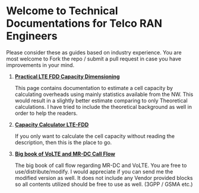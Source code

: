 # Welcome to Technical Documentations for Telco RAN Engineers

Please consider these as guides based on industry experience. You are most welcome to Fork the repo / submit a pull request in case you have improvements in your mind.


1. [**Practical LTE FDD Capacity Dimensioning**](ltefdddimensioning.md)

    This page contains documentation to estimate a cell capacity by calculating overheads using mainly statistics available from the NW. This would result in a slightly better estimate comparing to only Theoretical calculations.
    I have tried to include the theoretical background as well in order to help the readers.

2. [**Capacity Calculator LTE-FDD**](ltefdd-capacitycalculator.md)

    If you only want to calculate the cell capacity without reading the description, then this is the place to go.

3. [**Big book of VoLTE and MR-DC Call Flow**](TheBigBookOfCallFlow.pdf)

    The big book of call flow regarding MR-DC and VoLTE. You are free to use/distribute/modify. I would appreciate if you can send me the modified version as well. It does not include any Vendor provided blocks so all contents utilized should be free to use as well. (3GPP / GSMA etc.)
